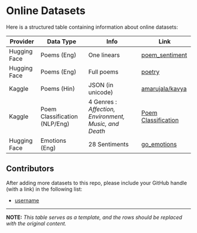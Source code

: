 # Online Datasets

Here is a structured table containing information about online datasets:

| Provider         | Data Type               | Info               | Link                                       |
| ---------------- | ----------------------- | -------------------- | ------------------------------------------ |
| Hugging Face  | Poems (Eng)                   | One linears         | [poem_sentiment](https://huggingface.co/datasets/poem_sentiment)  |
| Hugging Face           | Poems (Eng)                    | Full poems       | [poetry](https://www.kaggle.com)  |
| Kaggle     | Poems (Hin)              | JSON (in unicode)          | [amarujala/kavya](https://www.kaggle.com/datasets/tusharsingh1999/hindi-poem-dataset/)    |
| Kaggle      | Poem Classification (NLP/Eng)                  |  4 Genres : _Affection, Environment, Music, and Death_           | [Poem Classification](https://www.kaggle.com/datasets/ramjasmaurya/poem-classification-nlp/data?select=Poem_classification+-+train_data.csv)     |
| Hugging Face      | Emotions (Eng)                  |  28 Sentiments           | [go_emotions](https://huggingface.co/datasets/go_emotions)     |

## Contributors

After adding more datasets to this repo, please include your GitHub handle (with a link) in the following list:

- [username](#)

---  

**NOTE:** _This table serves as a template, and the rows should be replaced with the original content._  
